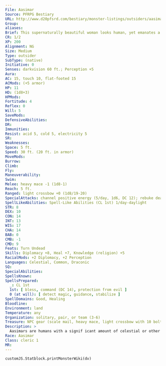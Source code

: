 ```yaml
---
File: Aasimar
Source: PFRPG Bestiary
URL: http://www.d20pfsrd.com/bestiary/monster-listings/outsiders/aasimar
Group: 
aliases: 
Brief: This supernaturally beautiful woman looks human, yet emanates a strange sense of calm and benevolence.
CR: 1/2
XP: 200
Alignment: NG
Size: Medium
Type: outsider
SubType: (native)
Initiative: 0
Senses: darkvision 60 ft.; Perception +5
Aura: 
AC: 15, touch 10, flat-footed 15
ACMods: (+5 armor)
HP: 11
HD: (1d8+3)
HPMods: 
Fortitude: 4
Reflex: 0
Will: 5
SaveMods: 
DefensiveAbilities: 
DR: 
Immunities: 
Resist: acid 5, cold 5, electricity 5
SR: 
Weaknesses: 
Space: 5 ft.
Speed: 30 ft. (20 ft. in armor)
MoveMods: 
Burrow: 
Climb: 
Fly: 
Maneuverability: 
Swim: 
Melee: heavy mace -1 (1d8-1)
Reach: 5 ft.
Ranged: light crossbow +0 (1d8/19-20)
SpecialAttacks: channel positive energy (5/day, 1d6, DC 12); rebuke death (1d4+1, 6/day); touch of good (6/day)
SpellLikeAbilities: Spell-Like Abilities (CL 1st) 1/day-daylight
STR: 8
DEX: 10
CON: 14
INT: 13
WIS: 17
CHA: 14
BAB: 0
CMB: -1
CMD: 9
Feats: Turn Undead
Skills: Diplomacy +8, Heal +7, Knowledge (religion) +5
RacialMods: +2 Diplomacy, +2 Perception
Languages: Celestial, Common, Draconic
SQ: 
SpecialAbilities: 
SpellsKnown: 
SpellsPrepared:
  _: CL 1st
  1st: [ bless, command (DC 14), protection from evil ]
  0 (at will): [ detect magic, guidance, stabilize ]
SpellDomains: Good, Healing
Bloodline: 
Environment: land
Temperature: any
Organization: solitary, pair, or team (3-6)
Treasure: NPC gear (scale mail, heavy mace, light crossbow with 10 bolts, other treasure)
Description: >
  Aasimars are humans with a signif icant amount of celestial or other good outsider blood in their ancestry. Aasimars are not always good, but it is a natural tendency for them, and they gravitate to good faiths or organizations associated with celestials. Aasimar heritage can hide for generations, only to appear suddenly in the child of two apparently human parents. Most societies interpret aasimar births as good omens. Aasimars look mostly human except for some minor physical trait that reveals their unusual heritage. Typical aasimar features are hair that shines like metal, unusual eye or skin color, or even glowing golden halos. Aasimar Characters Aasimars are defined by class levels-they do not possess racial Hit Dice. Aasimars have the following racial traits. +2 Charisma, +2 Wisdom: Aasimars are insightful, confident, and personable. Normal Speed: Aasimars have a base speed of 30 feet. Darkvision: Aasimars can see in the dark up to 60 feet. Skilled: Aasimars have a +2 racial bonus on Diplomacy and Perception checks. Spell-Like Ability: Aasimars can use daylight once per day as a spell-like ability (caster level equals the aasimar's class level). Celestial Resistance: Aasimars have acid resistance 5, cold resistance 5, and electricity resistance 5. Languages: Aasimars begin play speaking Common and Celestial. Aasimars with high Intelligence scores can choose any of the following bonus languages: Draconic, Dwarven, Elven, Gnome, Half ling, and Sylvan.
Race: Aasimar
Class: cleric 1
MR: 
---
```

```dataviewjs
customJS.Statblock.printMonsterWiki(dv)
```
